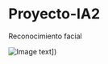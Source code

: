 # Proyecto-IA2
Reconocimiento facial


![Image text]([(https://github.com/valegb13/Proyecto-IA2/blob/main/Banner-IA.gif)https://github.com/valegb13/Proyecto-IA2/blob/main/Banner-IA.gif)])
